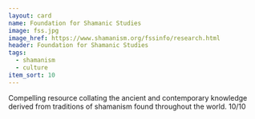 ```yaml
---
layout: card
name: Foundation for Shamanic Studies
image: fss.jpg
image_href: https://www.shamanism.org/fssinfo/research.html
header: Foundation for Shamanic Studies
tags:
  - shamanism
  - culture
item_sort: 10
---
```

Compelling resource collating the ancient and contemporary knowledge derived from traditions of shamanism found throughout the world. 10/10